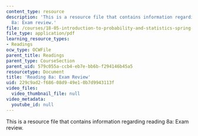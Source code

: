 ```yaml
---
content_type: resource
description: 'This is a resource file that contains information regarding reading
  8a: Exam review.'
file: /courses/18-05-introduction-to-probability-and-statistics-spring-2014/229c9ad2f68608d949e10b7d9943113f_MIT18_05S14_Reading8a.pdf
file_type: application/pdf
learning_resource_types:
- Readings
ocw_type: OCWFile
parent_title: Readings
parent_type: CourseSection
parent_uid: 579c055a-ccb4-eb7e-bb6b-f294146b45a5
resourcetype: Document
title: 'Reading 8a: Exam Review'
uid: 229c9ad2-f686-08d9-49e1-0b7d9943113f
video_files:
  video_thumbnail_file: null
video_metadata:
  youtube_id: null
---
```

This is a resource file that contains information regarding reading 8a: Exam review.

